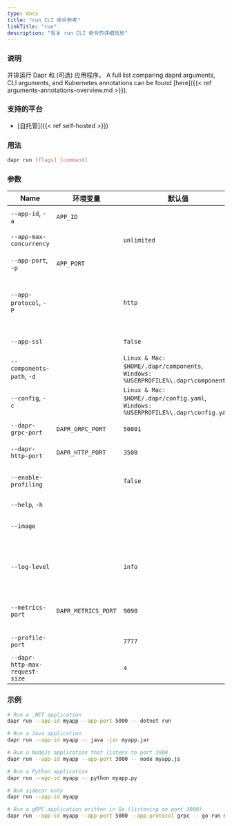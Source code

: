 ```yaml
---
type: docs
title: "run CLI 命令参考"
linkTitle: "run"
description: "有关 run CLI 命令的详细信息"
---
```


### 说明

并排运行 Dapr 和 (可选) 应用程序。 A full list comparing daprd arguments, CLI arguments, and Kubernetes annotations can be found [here]({{< ref arguments-annotations-overview.md >}}).

### 支持的平台

- [自托管]({{< ref self-hosted >}})

### 用法

```bash
dapr run [flags] [command]
```

### 参数

| Name                           | 环境变量                | 默认值                                                                                      | 说明                                                                       |
| ------------------------------ | ------------------- | ---------------------------------------------------------------------------------------- | ------------------------------------------------------------------------ |
| `--app-id`, `-a`               | `APP_ID`            |                                                                                          | 用于服务发现的应用程序 Id                                                           |
| `--app-max-concurrency`        |                     | `unlimited`                                                                              | 应用程序的并发级别，默认为无限制                                                         |
| `--app-port`, `-p`             | `APP_PORT`          |                                                                                          | 应用程序正在侦听的端口                                                              |
| `--app-protocol`, `-P`         |                     | `http`                                                                                   | 协议（gRPC 或 HTTP） Dapr 用于与应用程序通信。 有效值为: `http` 或 `grpc`                    |
| `--app-ssl`                    |                     | `false`                                                                                  | 当 Dapr 调用应用程序时启用 https                                                   |
| `--components-path`, `-d`      |                     | `Linux & Mac: $HOME/.dapr/components`, `Windows: %USERPROFILE%\.dapr\components`   | Components 目录的路径                                                         |
| `--config`, `-c`               |                     | `Linux & Mac: $HOME/.dapr/config.yaml`, `Windows: %USERPROFILE%\.dapr\config.yaml` | Dapr 配置文件                                                                |
| `--dapr-grpc-port`             | `DAPR_GRPC_PORT`    | `50001`                                                                                  | Dapr 要监听的 gRPC 端口                                                        |
| `--dapr-http-port`             | `DAPR_HTTP_PORT`    | `3500`                                                                                   | Dapr 要监听的 HTTP 端口                                                        |
| `--enable-profiling`           |                     | `false`                                                                                  | 通过 HTTP 端点启用 `pproft` 性能检测                                               |
| `--help`, `-h`                 |                     |                                                                                          | 显示此帮助消息                                                                  |
| `--image`                      |                     |                                                                                          | 要在中生成代码的 image。 输入为： `repository/image`                                  |
| `--log-level`                  |                     | `info`                                                                                   | 日志详细程度。 有效值因为其中之一: `debug`, `info`, `warn`, `error`, `fatal`, or `panic` |
| `--metrics-port`               | `DAPR_METRICS_PORT` | `9090`                                                                                   | The port that Dapr sends its metrics information to                      |
| `--profile-port`               |                     | `7777`                                                                                   | 要侦听的性能检测服务的端口                                                            |
| `--dapr-http-max-request-size` |                     | `4`                                                                                      | Max size of request body in MB.                                          |

### 示例

```bash
# Run a .NET application
dapr run --app-id myapp --app-port 5000 -- dotnet run

# Run a Java application
dapr run --app-id myapp -- java -jar myapp.jar

# Run a NodeJs application that listens to port 3000
dapr run --app-id myapp --app-port 3000 -- node myapp.js

# Run a Python application
dapr run --app-id myapp -- python myapp.py

# Run sidecar only
dapr run --app-id myapp

# Run a gRPC application written in Go (listening on port 3000)
dapr run --app-id myapp --app-port 5000 --app-protocol grpc -- go run main.go
```
